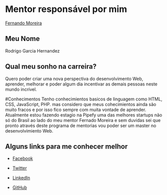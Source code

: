 # Mentor responsável por mim

[Fernando Moreira](/profiles/mentors/profiles/ferdando_moreira.md)

## Meu Nome

Rodrigo Garcia Hernandez 

## Qual meu sonho na carreira?

Quero poder criar uma nova perspectiva do desenvolvimento Web, aprender, melhorar e poder algum dia incentivar as demais pessoas neste mundo incrível.

#Conhecimentos
Tenho conhecimientos basicos de linguagem como HTML, CSS, JavaScript, PHP. mas considero que meus cohecimientos ainda são muito fracos e por isso fico sempre com muita vontade de aprender. 
Atualmente estou fazendo estagio na Pipefy uma das melhores startups não só do Brasil ao lado do meu mentor Fernado Moreira e sem duvidas sei que pronto através deste programa de mentorias vou poder ser um master no desenvolvimiento Web.  

## Alguns links para me conhecer melhor

- [Facebook](https://www.facebook.com/rodrigo.garciahern)

- [Twitter](https://twitter.com/Im_rodrigho)

- [LinkedIn](https://www.linkedin.com/in/rodrigogarciahernandez)

- [GitHub](https://github.com/rodrigogarh)
